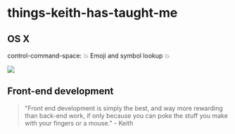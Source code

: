 # things-keith-has-taught-me

## OS X

control-command-space: 💥 Emoji and symbol lookup 💥

![](https://cloud.githubusercontent.com/assets/836375/9764617/a7022028-56d5-11e5-8153-764a87645adb.png)

## Front-end development

> "Front end development is simply the best, and way more rewarding than back-end work, if only because you can poke the stuff you make with your fingers or a mouse." - Keith
